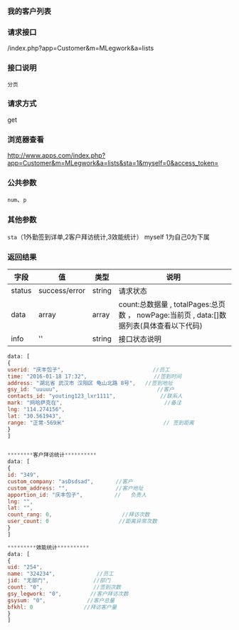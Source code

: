 ### **我的客户列表**

### **请求接口**
/index.php?app=Customer&m=MLegwork&a=lists

### **接口说明**
`分页`

### **请求方式**
get

### **浏览器查看**
http://www.apps.com/index.php?app=Customer&m=MLegwork&a=lists&sta=1&myself=0&access_token=
### **公共参数** 
`num`、`p`

### **其他参数**
`sta`（1外勤签到详单,2客户拜访统计,3效能统计）
myself 1为自己0为下属

### **返回结果**
|字段       |值             |类型    |说明           |
| --------- |--------      |--------|--------       |
|status     |success/error |string |请求状态         |
|data       |array         |array  | count:总数据量 , totalPages:总页数 ， nowPage:当前页 , data:[]数据列表(具体查看以下代码) |
|info       | '' | string | 接口状态说明  |

``` javascript
data: [
{
userid: "庆丰包子",                            //员工
time: "2016-01-18 17:32",                     //签到时间
address: "湖北省 武汉市 汉阳区 龟山北路 8号",   //签到地址
gsy_id: "uuuuu",                               //客户
contacts_id: "youting123_lxr1111",              //联系人
mark: "网哈萨克在",                                //备注
lng: "114.274156",
lat: "30.561943",
range: "正常-569米"                               // 签到距离      
}
]


********客户拜访统计**********
data: [
{
id: "349",
custom_company: "asDsdsad",       //客户
custom_address: "",               //客户地址
apportion_id: "庆丰包子",          //   负责人
lng: "",                       
lat: "",
count_rang: 0,                      //拜访次数
user_count: 0                      //距离异常次数
}
]

*********效能统计**********
data: [
{
uid: "254",                  
name: "324234",             //员工
jid: "无部门",              //部门
count: "0",                //签到次数
gsy_legwork: "0",         //客户拜访次数
gsysum: "0",             //客户总量
bfkhl: 0                //拜访客户量
}
]